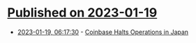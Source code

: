 # [Published on 2023-01-19](index.md)

* [2023-01-19, 06:17:30](https://news.ycombinator.com/item?id=34437285) - [Coinbase Halts Operations in Japan](https://www.coinbase.com/blog/halting-operations-in-japan)
